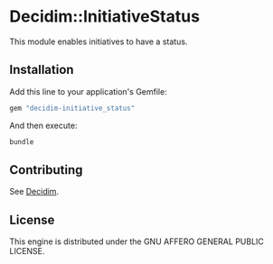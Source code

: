 # Decidim::InitiativeStatus

This module enables initiatives to have a status.

## Installation

Add this line to your application's Gemfile:

```ruby
gem "decidim-initiative_status"
```

And then execute:

```bash
bundle
```

## Contributing

See [Decidim](https://github.com/decidim/decidim).

## License

This engine is distributed under the GNU AFFERO GENERAL PUBLIC LICENSE.
